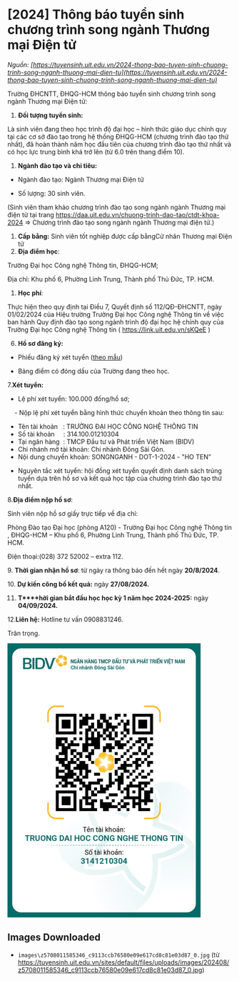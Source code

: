 # [2024] Thông báo tuyển sinh chương trình song ngành Thương mại Điện tử

_Nguồn: [https://tuyensinh.uit.edu.vn/2024-thong-bao-tuyen-sinh-chuong-trinh-song-nganh-thuong-mai-dien-tu](https://tuyensinh.uit.edu.vn/2024-thong-bao-tuyen-sinh-chuong-trinh-song-nganh-thuong-mai-dien-tu)_

Trường ĐHCNTT, ĐHQG-HCM thông báo tuyển sinh chương trình song ngành Thương mại Điện tử:

1. **Đối tượng tuyển sinh:**

Là sinh viên đang theo học trình độ đại học – hình thức giáo dục chính quy tại các cơ sở đào tạo trong hệ thống ĐHQG-HCM (chương trình đào tạo thứ nhất), đã hoàn thành năm học đầu tiên của chương trình đào tạo thứ nhất và có học lực trung bình khá trở lên (từ 6.0 trên thang điểm 10).

1. **Ngành đào tạo và chỉ tiêu:**

- Ngành đào tạo: Ngành Thương mại Điện tử

- Số lượng: 30 sinh viên.

(Sinh viên tham khảo chương trình đào tạo song ngành ngành Thương mại điện tử tại trang <https://daa.uit.edu.vn/chuong-trinh-dao-tao/ctdt-khoa-2024> => Chương trình đào tạo song ngành ngành Thương mại điện tử.)

1. **Cấp bằng:** Sinh viên tốt nghiệp được cấp bằngCử nhân Thương mại Điện tử
2. **Địa điểm học**:

Trường Đại học Công nghệ Thông tin, ĐHQG-HCM;

Địa chỉ: Khu phố 6, Phường Linh Trung, Thành phố Thủ Đức, TP. HCM.

1. **Học phí**:

Thực hiện theo quy định tại Điều 7, Quyết định số 112/QĐ-ĐHCNTT, ngày 01/02/2024 của Hiệu trường Trường Đại học Công nghệ Thông tin về việc ban hành Quy định đào tạo song ngành trình độ đại học hệ chính quy của Trường Đại học Công nghệ Thông tin ( <https://link.uit.edu.vn/sKQeE> )

6. **Hồ sơ đăng ký:**

- Phiếu đăng ký xét tuyển ([theo mẫu](/sites/default/files/uploads/files/202408/phieudkxt-uit-song_nganh_1.docx))

- Bảng điểm có đóng dấu của Trường đang theo học.

7.**Xét tuyển:**

- Lệ phí xét tuyển: 100.000 đồng/hồ sơ;

    - Nộp lệ phí xét tuyển bằng hình thức chuyển khoản theo thông tin sau:

* Tên tài khoản   : TRƯỜNG ĐẠI HỌC CÔNG NGHỆ THÔNG TIN
* Số tài khoản     : 314.100.01210304
* Tại ngân hàng  : TMCP Đầu tư và Phát triển Việt Nam (BIDV)
* Chi nhánh mở tài khoản: Chi nhánh Đông Sài Gòn.
* Nội dung chuyển khoản: SONGNGANH - DOT-1-2024 - "HO TEN”

- Nguyên tắc xét tuyển: hội đồng xét tuyển quyết định danh sách trúng tuyển dựa trên hồ sơ và kết quả học tập của chương trình đào tạo thứ nhất.

8.**Địa điểm nộp hồ sơ**:

Sinh viên nộp hồ sơ giấy trực tiếp về địa chỉ:     

Phòng Đào tạo Đại học (phòng A120) - Trường Đại học Công nghệ Thông tin , ĐHQG-HCM – Khu phố 6, Phường Linh Trung, Thành phố Thủ Đức, TP. HCM.

Điện thoại:(028) 372 52002 – extra 112.

9. **Thời gian nhận hồ sơ**: từ ngày ra thông báo đến hết ngày **20/8/2024**.

10. **Dự kiến công bố kết quả:** ngày **27/08/2024.**

11. **T****hời gian bắt đầu học học kỳ 1 năm học 2024-2025:** ngày **04/09/2024.**

12.**Liên hệ:** Hotline tư vấn 0908831246.

Trân trọng.

![](images\z5708011585346_c9113ccb76580e09e617cd8c81e03d87_0.jpg)

## Images Downloaded

- `images\z5708011585346_c9113ccb76580e09e617cd8c81e03d87_0.jpg` (từ https://tuyensinh.uit.edu.vn/sites/default/files/uploads/images/202408/z5708011585346_c9113ccb76580e09e617cd8c81e03d87_0.jpg)
